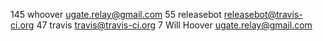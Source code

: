    145	whoover <ugate.relay@gmail.com>
    55	releasebot <releasebot@travis-ci.org>
    47	travis <travis@travis-ci.org>
     7	Will Hoover <ugate.relay@gmail.com>
